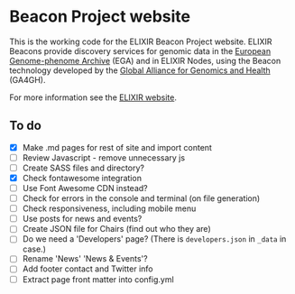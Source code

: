 # Beacon Project website

This is the working code for the ELIXIR Beacon Project website. ELIXIR Beacons provide discovery services for genomic data in the [European Genome-phenome Archive](https://www.ebi.ac.uk/ega/home) (EGA) and in ELIXIR Nodes, using the Beacon technology developed by the [Global Alliance for Genomics and Health](https://www.ga4gh.org/) (GA4GH).

For more information see the [ELIXIR website](https://www.elixir-europe.org/about-us/implementation-studies/beacons).

## To do
- [x] Make .md pages for rest of site and import content
- [ ] Review Javascript - remove unnecessary js
- [ ] Create SASS files and directory?
- [x] Check fontawesome integration
- [ ] Use Font Awesome CDN instead?
- [ ] Check for errors in the console and terminal (on file generation)
- [ ] Check responsiveness, including mobile menu
- [ ] Use posts for news and events?
- [ ] Create JSON file for Chairs (find out who they are)
- [ ] Do we need a 'Developers' page? (There is `developers.json` in `_data` in case.)
- [ ] Rename 'News' 'News & Events'?
- [ ] Add footer contact and Twitter info
- [ ] Extract page front matter into config.yml
